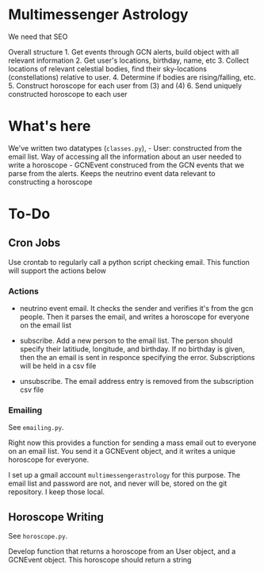 # Multimessenger Astrology 

We need that SEO 

Overall structure
    1. Get events through GCN alerts, build object with all relevant information
    2. Get user's locations, birthday, name, etc
    3. Collect locations of relevant celestial bodies, find their sky-locations (constellations) relative to user. 
    4. Determine if bodies are rising/falling, etc.
    5. Construct horoscope for each user from (3) and (4)
    6. Send uniquely constructed horoscope to each user  

# What's here

We've written two datatypes (`classes.py`),
    - User: constructed from the email list. Way of accessing all the information about an user needed to write a horoscope 
    - GCNEvent construced from the GCN events that we parse from the alerts. Keeps the neutrino event data relevant to constructing a horoscope 

# To-Do

## Cron Jobs
Use crontab to regularly call a python script checking email. 
This function will support the actions below 

### Actions

- neutrino event email. It checks the sender and verifies it's from the gcn people. Then it parses the email, and writes a horoscope for everyone on the email list 

- subscribe. Add a new person to the email list. The person should specify their latitiude, longitude, and birthday. If no birthday is given, then the an email is sent in responce specifying the error. Subscriptions will be held in a csv file 

- unsubscribe. The email address entry is removed from the subscription csv file

### Emailing 

See `emailing.py`.

Right now this provides a function for sending a mass email out to everyone on an email list. You send it a GCNEvent object, and it writes a unique horoscope for everyone.

I set up a gmail account `multimessengerastrology` for this purpose. The email list and password are not, and never will be, stored on the git repository. I keep those local.

## Horoscope Writing  

See `horoscope.py`.

Develop function that returns a horoscope from an User object, and a GCNEvent object.
This horoscope should return a string
